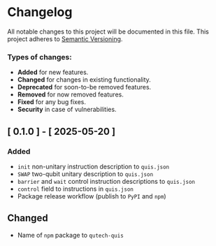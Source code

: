 # Changelog

All notable changes to this project will be documented in this file.
This project adheres to [Semantic Versioning](http://semver.org/).

### Types of changes:
* **Added** for new features.
* **Changed** for changes in existing functionality.
* **Deprecated** for soon-to-be removed features.
* **Removed** for now removed features.
* **Fixed** for any bug fixes.
* **Security** in case of vulnerabilities.


## [ 0.1.0 ] - [ 2025-05-20 ]

### Added

- `init` non-unitary instruction description to `quis.json`
- `SWAP` two-qubit unitary description to `quis.json`
- `barrier` and `wait` control instruction descriptions to `quis.json`
- `control` field to instructions in `quis.json`
- Package release workflow (publish to `PyPI` and `npm`)

## Changed

- Name of `npm` package to `qutech-quis`
